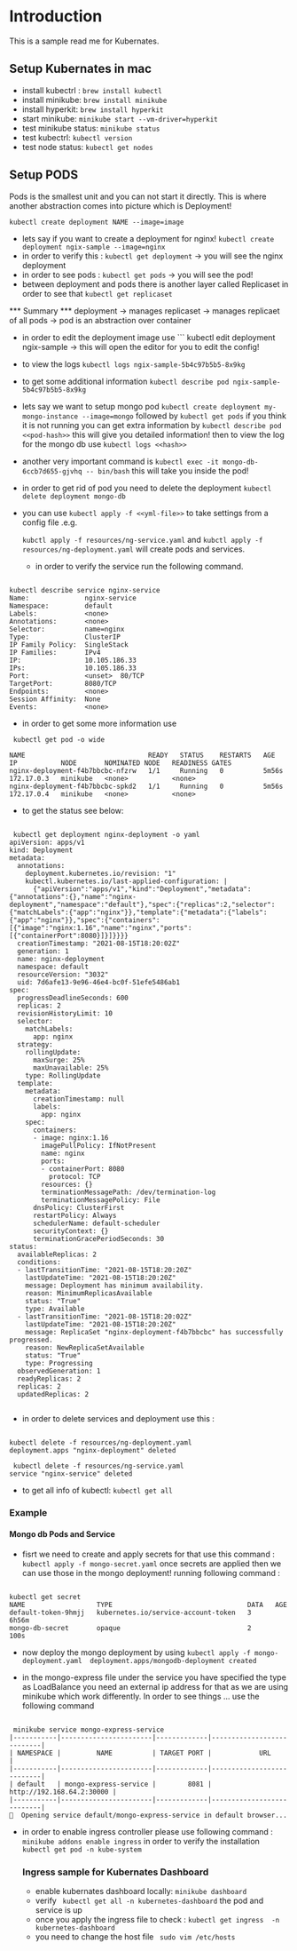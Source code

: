 # Introduction

This is a sample read me for Kubernates.

## Setup Kubernates in mac

- install kubectrl : ``` brew install kubectl ```
- install minikube: ``` brew install minikube ```
- install hyperkit: ``` brew install hyperkit ```
- start minikube: ``` minikube start --vm-driver=hyperkit ```
- test minikube status: ``` minikube status ```
- test kubectrl: ``` kubectl version ```
- test node status: ``` kubectl get nodes ```
  
## Setup PODS

Pods is the smallest unit and you can not start it directly. This is where another abstraction comes into picture which is Deployment!

```
kubectl create deployment NAME --image=image 
```

- lets say if you want to create a deployment for nginx! ``` kubectl create deployment ngix-sample --image=nginx ```
- in order to verify this : ``` kubectl get deployment ``` -> you will see the nginx deployment
- in order to see pods : ``` kubectl get pods ``` -> you will see the pod!
- between deployment and pods there is another layer called Replicaset in order to see that ``` kubectl get replicaset ```

*** Summary ***
deployment -> manages replicaset -> manages replicaet of all pods -> pod is an abstraction over container
- in order to edit the deployment image use ``` kubectl edit deployment ngix-sample -> this will open the editor for you to edit the config!
- to view the logs ``` kubectl logs ngix-sample-5b4c97b5b5-8x9kg ```
- to get some additional information ``` kubectl describe pod ngix-sample-5b4c97b5b5-8x9kg ```
- lets say we want to setup mongo pod ``` kubectl create deployment my-mongo-instance --image=mongo ``` followed by ``` kubectl get pods ``` if you think it is not running you can get extra information by ``` kubectl describe pod <<pod-hash>> ``` this will give you detailed information! then to view the log for the mongo db use ``` kubectl logs <<hash>> ```
- another very important command is ``` kubectl exec -it mongo-db-6ccb7d655-gjvhq -- bin/bash ``` this will take you inside the pod!
- in order to get rid of pod you need to delete the deployment ``` kubectl delete deployment mongo-db ```
- you can use ``` kubectl apply -f <<yml-file>> ``` to take settings from a config file .e.g.
  
  ``` kubctl apply -f resources/ng-service.yaml ``` and ``` kubctl apply -f resources/ng-deployment.yaml ``` will create pods and services.

  - in order to verify the service run the following command.

```

kubectl describe service nginx-service
Name:              nginx-service
Namespace:         default
Labels:            <none>
Annotations:       <none>
Selector:          name=nginx
Type:              ClusterIP
IP Family Policy:  SingleStack
IP Families:       IPv4
IP:                10.105.186.33
IPs:               10.105.186.33
Port:              <unset>  80/TCP
TargetPort:        8080/TCP
Endpoints:         <none>
Session Affinity:  None
Events:            <none>

```

- in order to get some more information use 

```
 kubectl get pod -o wide

NAME                               READY   STATUS    RESTARTS   AGE     IP           NODE       NOMINATED NODE   READINESS GATES
nginx-deployment-f4b7bbcbc-nfzrw   1/1     Running   0          5m56s   172.17.0.3   minikube   <none>           <none>
nginx-deployment-f4b7bbcbc-spkd2   1/1     Running   0          5m56s   172.17.0.4   minikube   <none>           <none>
```

- to get the status see below:

```

 kubectl get deployment nginx-deployment -o yaml
apiVersion: apps/v1
kind: Deployment
metadata:
  annotations:
    deployment.kubernetes.io/revision: "1"
    kubectl.kubernetes.io/last-applied-configuration: |
      {"apiVersion":"apps/v1","kind":"Deployment","metadata":{"annotations":{},"name":"nginx-deployment","namespace":"default"},"spec":{"replicas":2,"selector":{"matchLabels":{"app":"nginx"}},"template":{"metadata":{"labels":{"app":"nginx"}},"spec":{"containers":[{"image":"nginx:1.16","name":"nginx","ports":[{"containerPort":8080}]}]}}}}
  creationTimestamp: "2021-08-15T18:20:02Z"
  generation: 1
  name: nginx-deployment
  namespace: default
  resourceVersion: "3032"
  uid: 7d6afe13-9e96-46e4-bc0f-51efe5486ab1
spec:
  progressDeadlineSeconds: 600
  replicas: 2
  revisionHistoryLimit: 10
  selector:
    matchLabels:
      app: nginx
  strategy:
    rollingUpdate:
      maxSurge: 25%
      maxUnavailable: 25%
    type: RollingUpdate
  template:
    metadata:
      creationTimestamp: null
      labels:
        app: nginx
    spec:
      containers:
      - image: nginx:1.16
        imagePullPolicy: IfNotPresent
        name: nginx
        ports:
        - containerPort: 8080
          protocol: TCP
        resources: {}
        terminationMessagePath: /dev/termination-log
        terminationMessagePolicy: File
      dnsPolicy: ClusterFirst
      restartPolicy: Always
      schedulerName: default-scheduler
      securityContext: {}
      terminationGracePeriodSeconds: 30
status:
  availableReplicas: 2
  conditions:
  - lastTransitionTime: "2021-08-15T18:20:20Z"
    lastUpdateTime: "2021-08-15T18:20:20Z"
    message: Deployment has minimum availability.
    reason: MinimumReplicasAvailable
    status: "True"
    type: Available
  - lastTransitionTime: "2021-08-15T18:20:02Z"
    lastUpdateTime: "2021-08-15T18:20:20Z"
    message: ReplicaSet "nginx-deployment-f4b7bbcbc" has successfully progressed.
    reason: NewReplicaSetAvailable
    status: "True"
    type: Progressing
  observedGeneration: 1
  readyReplicas: 2
  replicas: 2
  updatedReplicas: 2


```


- in order to delete services and deployment use this :

```

kubectl delete -f resources/ng-deployment.yaml 
deployment.apps "nginx-deployment" deleted

 kubectl delete -f resources/ng-service.yaml   
service "nginx-service" deleted

```

- to get all info of kubectl:  ``` kubectl get all ```

### Example

#### Mongo db Pods and Service

- fisrt we need to create and apply secrets for that use this command : ```  kubectl apply -f mongo-secret.yaml ```
 once secrets are applied then we can use those in the mongo deployment! running following command : 
 ```

 kubectl get secret
NAME                  TYPE                                  DATA   AGE
default-token-9hmjj   kubernetes.io/service-account-token   3      6h56m
mongo-db-secret       opaque                                2      100s

```
- now deploy the mongo deployment by using ``` kubectl apply -f mongo-deployment.yaml 
deployment.apps/mongodb-deployment created ```


- in the mongo-express file under the service you have specified the type as LoadBalance you need an external ip address for that as we are using minikube which work differently. In order to see things ... use the following command 

```

 minikube service mongo-express-service
|-----------|-----------------------|-------------|---------------------------|
| NAMESPACE |         NAME          | TARGET PORT |            URL            |
|-----------|-----------------------|-------------|---------------------------|
| default   | mongo-express-service |        8081 | http://192.168.64.2:30000 |
|-----------|-----------------------|-------------|---------------------------|
🎉  Opening service default/mongo-express-service in default browser...

```

- in order to enable ingress controller please use following command :
  ```  minikube addons enable ingress ``` in order to verify the installation ``` kubectl get pod -n kube-system ```


  ### Ingress sample for Kubernates Dashboard

  - enable kubernates dashboard locally: ``` minikube dashboard ```
  - verify ```  kubectl get all -n kubernetes-dashboard ``` the pod and service is up
  - once you apply the ingress file to check : ```kubectl get ingress  -n kubernetes-dashboard ```
  - you need to change the host file ```  sudo vim /etc/hosts ```
